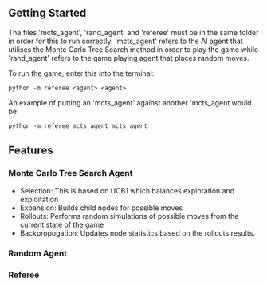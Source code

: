 ## Getting Started

The files 'mcts_agent', 'rand_agent' and 'referee' must be in the same folder in order for this to run correctly. 'mcts_agent' refers to the AI agent that utilises the Monte Carlo Tree Search method in order to play the game while 'rand_agent' refers to the game playing agent that places random moves.

To run the game, enter this into the terminal:

```
python -m referee <agent> <agent>
```

An example of putting an 'mcts_agent' against another 'mcts_agent would be:

```
python -m referee mcts_agent mcts_agent 
```

## Features

### Monte Carlo Tree Search Agent
- Selection: This is based on UCB1 which balances exploration and exploitation
- Expansion: Builds child nodes for possible moves
- Rollouts: Performs random simulations of possible moves from the current state of the game
- Backpropogation: Updates node statistics based on the rollouts results.

### Random Agent

### Referee
